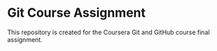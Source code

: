 # Git Course Assignment
This repository is created for the Coursera Git and GitHub course final assignment.
